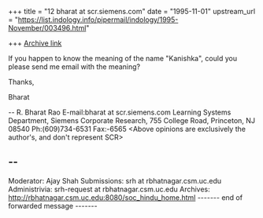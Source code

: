 +++
title = "12 bharat at scr.siemens.com"
date = "1995-11-01"
upstream_url = "https://list.indology.info/pipermail/indology/1995-November/003496.html"

+++
[Archive link](https://list.indology.info/pipermail/indology/1995-November/003496.html)


If you happen to know the meaning of the name "Kanishka", could you
please send me email with the meaning? 

Thanks,

Bharat

-- 
R. Bharat Rao             E-mail:bharat at scr.siemens.com 
Learning Systems Department, Siemens Corporate Research, 
755 College Road, Princeton, NJ 08540 Ph:(609)734-6531 Fax:-6565
<Above opinions are exclusively the author's, and don't represent SCR>

-- 
-----------------------------------------------------------------------
Moderator: Ajay Shah Submissions: srh at rbhatnagar.csm.uc.edu
Administrivia: srh-request at rbhatnagar.csm.uc.edu 
Archives: http://rbhatnagar.csm.uc.edu:8080/soc_hindu_home.html
------- end of forwarded message -------








